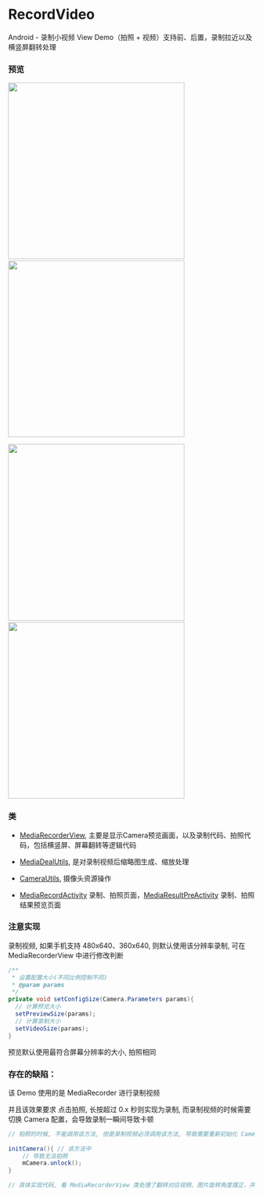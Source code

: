 # RecordVideo

Android - 录制小视频 View Demo（拍照 + 视频）支持前、后置，录制拉近以及横竖屏翻转处理

### 预览

<img src="https://raw.githubusercontent.com/afkT/Android/master/RecordVideo/mdFile/img1.png" width="360"/>&nbsp;&nbsp;<img src="https://raw.githubusercontent.com/afkT/Android/master/RecordVideo/mdFile/img2.png" width="360"/>

<img src="https://raw.githubusercontent.com/afkT/Android/master/RecordVideo/mdFile/img3.png" width="360"/>&nbsp;&nbsp;<img src="https://raw.githubusercontent.com/afkT/Android/master/RecordVideo/mdFile/img4.png" width="360"/>


### 类

* [MediaRecorderView](https://github.com/afkT/Android/blob/master/RecordVideo/app/src/main/java/com/record/video/widget/MediaRecorderView.java), 主要是显示Camera预览画面，以及录制代码、拍照代码，包括横竖屏、屏幕翻转等逻辑代码

* [MediaDealUtils](https://github.com/afkT/Android/blob/master/RecordVideo/app/src/main/java/com/record/video/utils/MediaDealUtils.java), 是对录制视频后缩略图生成、缩放处理

* [CameraUtils](https://github.com/afkT/Android/blob/master/RecordVideo/app/src/main/java/com/record/video/utils/CameraUtils.java), 摄像头资源操作

* [MediaRecordActivity](https://github.com/afkT/Android/blob/master/RecordVideo/app/src/main/java/com/record/video/activitys/MediaRecordActivity.java) 录制、拍照页面，[MediaResultPreActivity](https://github.com/afkT/Android/blob/master/RecordVideo/app/src/main/java/com/record/video/activitys/MediaResultPreActivity.java) 录制、拍照结果预览页面

### 注意实现

录制视频, 如果手机支持 480x640、360x640, 则默认使用该分辨率录制, 可在 MediaRecorderView 中进行修改判断

```java
/**
 * 设置配置大小(不同比例控制不同)
 * @param params
 */
private void setConfigSize(Camera.Parameters params){
  // 计算预览大小
  setPreviewSize(params);
  // 计算录制大小
  setVideoSize(params);
}
```

预览默认使用最符合屏幕分辨率的大小, 拍照相同

### 存在的缺陷：

该 Demo 使用的是 MediaRecorder 进行录制视频

并且该效果要求 点击拍照, 长按超过 0.x 秒则实现为录制, 而录制视频的时候需要切换 Camera 配置，会导致录制一瞬间导致卡顿

```java
// 拍照的时候, 不能调用该方法, 但是录制视频必须调用该方法, 导致需要重新初始化 Camera, 并重新配置参数
	
initCamera(){ // 该方法中
	// 导致无法拍照
	mCamera.unlock();
}
	
// 具体实现代码, 看 MediaRecorderView 类处理了翻转对应视频、图片旋转角度摆正，并且支持摄像头手势上下滑动，缩放摄像头
```